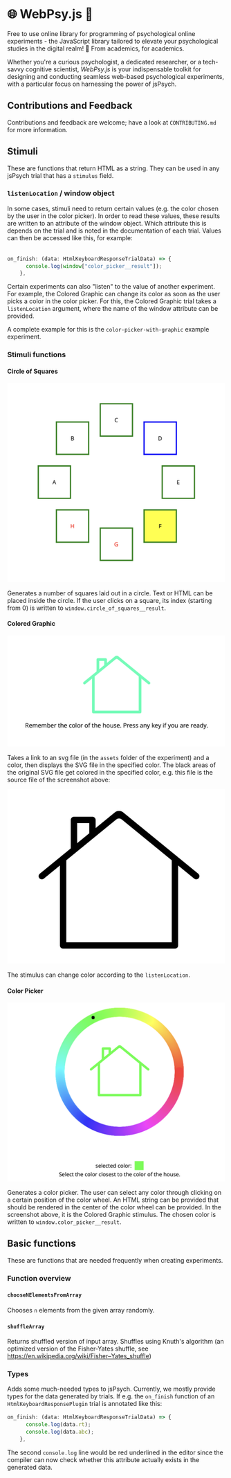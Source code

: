 # 🌐 WebPsy.js 🧠

Free to use online library for programming of psychological online experiments - the JavaScript library tailored to elevate your psychological studies in the digital realm! 🚀 From academics, for academics.

Whether you're a curious psychologist, a dedicated researcher, or a tech-savvy cognitive scientist, _WebPsy.js_ is your indispensable toolkit for designing and conducting seamless web-based psychological experiments, with a particular focus on harnessing the power of jsPsych.


## Contributions and Feedback

Contributions and feedback are welcome; have a look at `CONTRIBUTING.md` for more information.

## Stimuli

These are functions that return HTML as a string. They can be used in any jsPsych trial that has a `stimulus` field. 

### `listenLocation` / window object

In some cases, stimuli need to return certain values (e.g. the color chosen by the user in the color picker). In order to read these values, these results are written to an attribute of the window object. Which attribute this is depends on the trial and is noted in the documentation of each trial. Values can then be accessed like this, for example:

```typescript

on_finish: (data: HtmlKeyboardResponseTrialData) => {
      console.log(window["color_picker__result"]);
    },

```

Certain experiments can also "listen" to the value of another experiment. For example, the Colored Graphic can change its color as soon as the user picks a color in the color picker. For this, the Colored Graphic trial takes a `listenLocation` argument, where the name of the window attribute can be provided. 

A complete example for this is the `color-picker-with-graphic` example experiment.



### Stimuli functions

#### Circle of Squares
![Screenshot of stimulus](doc_assets/image.png)

Generates a number of squares laid out in a circle. Text or HTML can be placed inside the circle. If the user clicks on a square, its index (starting from 0) is written to `window.circle_of_squares__result`.

#### Colored Graphic

![Screenshot of stimulus](image.png)

Takes a link to an svg file (in the `assets` folder of the experiment) and a color, then displays the SVG file in the specified color. The black areas of the original SVG file get colored in the specified color, e.g. this file is the source file of the screenshot above:

![Source SVG file](image-1.png)

The stimulus can change color according to the `listenLocation`.

#### Color Picker

![Screenshot of stimulus](image-2.png)

Generates a color picker. The user can select any color through clicking on a certain position of the color wheel. An HTML string can be provided that should be rendered in the center of the color wheel can be provided. In the screenshot above, it is the Colored Graphic stimulus. The chosen color is written to `window.color_picker__result`.

## Basic functions

These are functions that are needed frequently when creating experiments.

### Function overview

#### `chooseNElementsFromArray`

Chooses `n` elements from the given array randomly.

#### `shuffleArray`

Returns shuffled version of input array. Shuffles using Knuth's algorithm (an optimized version of the Fisher-Yates shuffle, see https://en.wikipedia.org/wiki/Fisher–Yates_shuffle)

### Types

Adds some much-needed types to jsPsych. Currently, we mostly provide types for the data generated by trials. If e.g. the `on_finish` function of an `HtmlKeyboardResponsePlugin` trial is annotated like this:

```typescript
on_finish: (data: HtmlKeyboardResponseTrialData) => {
      console.log(data.rt);
      console.log(data.abc);
    },

```

The second `console.log` line would be red underlined in the editor since the compiler can now check whether this attribute actually exists in the generated data.

